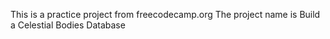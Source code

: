 This is a practice project from freecodecamp.org
The project name is Build a Celestial Bodies Database
